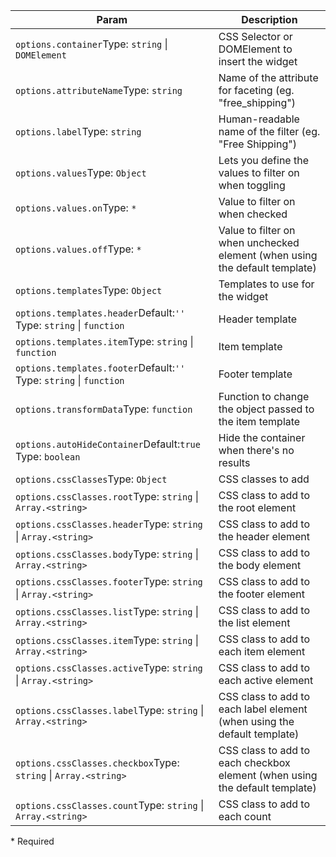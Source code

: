 | Param | Description |
| --- | --- |
| <span class='attr-required'>`options.container`</span><span class="attr-infos">Type: <code>string</code> &#124; <code>DOMElement</code></span> | CSS Selector or DOMElement to insert the widget |
| <span class='attr-required'>`options.attributeName`</span><span class="attr-infos">Type: <code>string</code></span> | Name of the attribute for faceting (eg. "free_shipping") |
| <span class='attr-required'>`options.label`</span><span class="attr-infos">Type: <code>string</code></span> | Human-readable name of the filter (eg. "Free Shipping") |
| <span class='attr-optional'>`options.values`</span><span class="attr-infos">Type: <code>Object</code></span> | Lets you define the values to filter on when toggling |
| <span class='attr-optional'>`options.values.on`</span><span class="attr-infos">Type: <code>\*</code></span> | Value to filter on when checked |
| <span class='attr-optional'>`options.values.off`</span><span class="attr-infos">Type: <code>\*</code></span> | Value to filter on when unchecked element (when using the default template) |
| <span class='attr-optional'>`options.templates`</span><span class="attr-infos">Type: <code>Object</code></span> | Templates to use for the widget |
| <span class='attr-optional'>`options.templates.header`</span><span class="attr-infos">Default:<code class="attr-default">&#x27;&#x27;</code><br />Type: <code>string</code> &#124; <code>function</code></span> | Header template |
| <span class='attr-optional'>`options.templates.item`</span><span class="attr-infos">Type: <code>string</code> &#124; <code>function</code></span> | Item template |
| <span class='attr-optional'>`options.templates.footer`</span><span class="attr-infos">Default:<code class="attr-default">&#x27;&#x27;</code><br />Type: <code>string</code> &#124; <code>function</code></span> | Footer template |
| <span class='attr-optional'>`options.transformData`</span><span class="attr-infos">Type: <code>function</code></span> | Function to change the object passed to the item template |
| <span class='attr-optional'>`options.autoHideContainer`</span><span class="attr-infos">Default:<code class="attr-default">true</code><br />Type: <code>boolean</code></span> | Hide the container when there's no results |
| <span class='attr-optional'>`options.cssClasses`</span><span class="attr-infos">Type: <code>Object</code></span> | CSS classes to add |
| <span class='attr-optional'>`options.cssClasses.root`</span><span class="attr-infos">Type: <code>string</code> &#124; <code>Array.&lt;string&gt;</code></span> | CSS class to add to the root element |
| <span class='attr-optional'>`options.cssClasses.header`</span><span class="attr-infos">Type: <code>string</code> &#124; <code>Array.&lt;string&gt;</code></span> | CSS class to add to the header element |
| <span class='attr-optional'>`options.cssClasses.body`</span><span class="attr-infos">Type: <code>string</code> &#124; <code>Array.&lt;string&gt;</code></span> | CSS class to add to the body element |
| <span class='attr-optional'>`options.cssClasses.footer`</span><span class="attr-infos">Type: <code>string</code> &#124; <code>Array.&lt;string&gt;</code></span> | CSS class to add to the footer element |
| <span class='attr-optional'>`options.cssClasses.list`</span><span class="attr-infos">Type: <code>string</code> &#124; <code>Array.&lt;string&gt;</code></span> | CSS class to add to the list element |
| <span class='attr-optional'>`options.cssClasses.item`</span><span class="attr-infos">Type: <code>string</code> &#124; <code>Array.&lt;string&gt;</code></span> | CSS class to add to each item element |
| <span class='attr-optional'>`options.cssClasses.active`</span><span class="attr-infos">Type: <code>string</code> &#124; <code>Array.&lt;string&gt;</code></span> | CSS class to add to each active element |
| <span class='attr-optional'>`options.cssClasses.label`</span><span class="attr-infos">Type: <code>string</code> &#124; <code>Array.&lt;string&gt;</code></span> | CSS class to add to each label element (when using the default template) |
| <span class='attr-optional'>`options.cssClasses.checkbox`</span><span class="attr-infos">Type: <code>string</code> &#124; <code>Array.&lt;string&gt;</code></span> | CSS class to add to each checkbox element (when using the default template) |
| <span class='attr-optional'>`options.cssClasses.count`</span><span class="attr-infos">Type: <code>string</code> &#124; <code>Array.&lt;string&gt;</code></span> | CSS class to add to each count |

<p class="attr-legend">* <span>Required</span></p>

